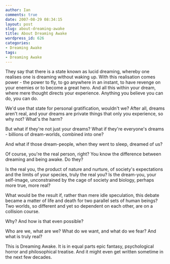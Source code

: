 ```yaml
---
author: Ian
comments: true
date: 2007-08-29 08:34:15
layout: post
slug: about-dreaming-awake
title: About Dreaming Awake
wordpress_id: 626
categories:
- Dreaming Awake
tags:
- Dreaming Awake
---
```


<p>They say that there is a state known as lucid dreaming, whereby one realises one is dreaming without waking up.  With this realisation comes power - the power to fly, to go anywhere in an instant, to have revenge on your enemies or to become a great hero.  And all this within your dream, where mere thought directs your experience.  Anything you believe you can do, you can do.</p>
<p>We&#039;d use that state for personal gratification, wouldn&#039;t we?  After all, dreams aren&#039;t real, and your dreams are private things that only you experience, so why not?  What&#039;s the harm?</p>
<p>But what if they&#039;re not just your dreams?  What if they&#039;re everyone&#039;s dreams - billions of dream-worlds, combined into one?</p>
<p>And what if those dream-people, when they went to sleep, dreamed of us?</p>
<p>Of course, you&#039;re the real person, right?  You know the difference between dreaming and being awake.  Do they?</p>
<p>Is the real you, the product of nature and nurture, of society&#039;s expectations and the limits of your species, truly the real you?  Is the dream-you, your self-image, unconstrained by the cage of society and biology, perhaps more true, more real?</p>
<p>What would be the result if, rather than mere idle speculation, this debate became a matter of life and death for two parallel sets of human beings?  Two worlds, so different and yet so dependent on each other, are on a collision course.</p>
<p>Why?  And how is that even possible?</p>
<p>Who are we, what are we?  What do we want, and what do we fear?  And what is truly real?</p>
<p>This is Dreaming Awake.  It is in equal parts epic fantasy, psychological horror and philosophical treatise.  And it might even get written sometime in the next few decades.</p>